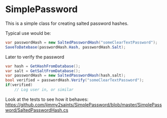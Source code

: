 SimplePassword
======================

This is a simple class for creating salted password hashes.

Typical use would be:

```c#
var passwordHash = new SaltedPasswordHash("someClearTextPassword");
SaveToDatebase(passwordHash.Hash, passwordHash.Salt);
```
	
Later to verify the password

```c#
var hash = GetHashFromDatabase();
var salt = GetSaltFromDatabase();
var passwordHash = new SaltedPasswordHash(hash,salt);
bool verified = passwordHash.Verify("someClearTextPassword");
if(verified)
	// Log user in, or similar
```
	
Look at the tests to see how it behaves: https://github.com/jimmy2saints/SimplePassword/blob/master/SimplePassword/SaltedPasswordHash.cs

